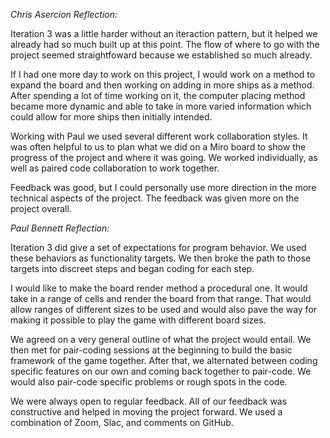 
*Chris Asercion Reflection:*

Iteration 3 was a little harder without an iteraction pattern, but it helped we already had so much built up at this point. The flow of where to go with the project seemed straightfoward because we established so much already.

If I had one more day to work on this project, I would work on a method to expand the board and then working on adding in more ships as a method. After spending a lot of time working on it, the computer placing method became more dynamic and able to take in more varied information which could allow for more ships then initially intended.

Working with Paul we used several different work collaboration styles. It was often helpful to us to plan what we did on a Miro board to show the progress of the project and where it was going. We worked individually, as well as paired code collaboration to work together.

Feedback was good, but I could personally use more direction in the more technical aspects of the project. The feedback was given more on the project overall.

*Paul Bennett Reflection:*

Iteration 3 did give a set of expectations for program behavior. We used these behaviors as functionality targets. We then broke the path to those targets into discreet steps and began coding for each step.

I would like to make the board render method a procedural one. It would take in a range of cells and render the board from that range. That would allow ranges of different sizes to be used and would also pave the way for making it possible to play the game with different board sizes.

We agreed on a very general outline of what the project would entail. We then met for pair-coding sessions at the beginning to build the basic framework of the game together. After that, we alternated between coding specific features on our own and coming back together to pair-code. We would also pair-code specific problems or rough spots in the code.

We were always open to regular feedback. All of our feedback was constructive and helped in moving the project forward. We used a combination of Zoom, Slac, and comments on GitHub.
